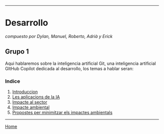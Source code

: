 
---

# Desarrollo
_compuesto por Dylan, Manuel, Roberto, Adrià y Erick_


## Grupo 1
Aqui hablaremos sobre la inteligencia artificial Git, una inteligencia artificial GItHub Copilot dedicada al desarrollo, los temas a hablar seran:

### Indice

1. [Introduccion](Desenvolupament5.md)
2. [Les aplicacions de la IA](Las_aplicaciones_de_la_IA5.md)
3. [Impacte al sector](inpacto_en_el_sector5.md)
4. [Impacte ambiental](Impacto_ambiental5.md)
5. [Propostes per minimitzar els impactes ambientals](Propostes_per_minimitzar_els_impactes_ambientals5.md)

---
[Home](../../README.md)